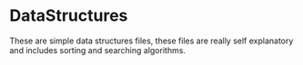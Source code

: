 # DataStructures
These are simple data structures files, these files are really self explanatory and includes sorting and searching algorithms.
